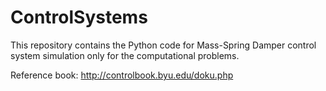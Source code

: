 # ControlSystems
This repository contains the Python code for Mass-Spring Damper control system simulation only for the computational problems. 

Reference book: http://controlbook.byu.edu/doku.php
